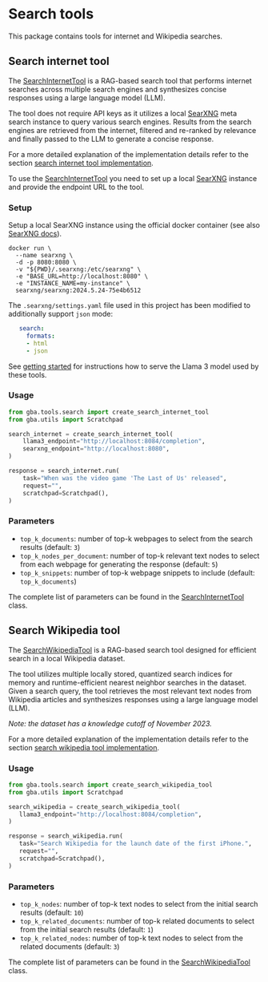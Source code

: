 # Search tools

This package contains tools for internet and Wikipedia searches.

## Search internet tool

The [SearchInternetTool](search_internet.py) is a RAG-based search tool that performs internet searches across multiple search engines and synthesizes concise responses using a large language model (LLM).

The tool does not require API keys as it utilizes a local [SearXNG](https://github.com/searxng/searxng) meta search instance to query various search engines.
Results from the search engines are retrieved from the internet, filtered and re-ranked by relevance and finally passed to the LLM to generate a concise response.

For a more detailed explanation of the implementation details refer to the section [search internet tool implementation](DETAILS.md#search-internet-tool-implementation).

To use the [SearchInternetTool](search_internet.py) you need to set up a local [SearXNG](https://github.com/searxng/searxng) instance and provide the endpoint URL to the tool.

### Setup

Setup a local SearXNG instance using the official docker container (see also [SearXNG docs](https://docs.searxng.org/admin/installation-docker.html#searxng-searxng)).

```shell
docker run \
  --name searxng \
  -d -p 8080:8080 \
  -v "${PWD}/.searxng:/etc/searxng" \
  -e "BASE_URL=http://localhost:8080" \
  -e "INSTANCE_NAME=my-instance" \
  searxng/searxng:2024.5.24-75e4b6512
```

The `.searxng/settings.yaml` file used in this project has been modified to additionally support `json` mode:

```yaml
   search:
     formats:
     - html
     - json
   ```

See [getting started](../../../README.md#getting-started) for instructions how to serve the Llama 3 model used by these tools.

### Usage

```python
from gba.tools.search import create_search_internet_tool
from gba.utils import Scratchpad

search_internet = create_search_internet_tool(
    llama3_endpoint="http://localhost:8084/completion",
    searxng_endpoint="http://localhost:8080",
)

response = search_internet.run(
    task="When was the video game 'The Last of Us' released",
    request="",
    scratchpad=Scratchpad(),
)
```

### Parameters

* `top_k_documents`: number of top-k webpages to select from the search results (default: `3`)
* `top_k_nodes_per_document`: number of top-k relevant text nodes to select from each webpage for generating the response (default: `5`)
* `top_k_snippets`: number of top-k webpage snippets to include (default: `top_k_documents`)

The complete list of parameters can be found in the [SearchInternetTool](search_internet.py) class.

## Search Wikipedia tool

The [SearchWikipediaTool](search_wikipedia.py) is a RAG-based search tool designed for efficient search in a local Wikipedia dataset.

The tool utilizes multiple locally stored, quantized search indices for memory and runtime-efficient nearest neighbor searches in the dataset.
Given a search query, the tool retrieves the most relevant text nodes from Wikipedia articles and synthesizes responses using a large language model (LLM).

_Note: the dataset has a knowledge cutoff of November 2023._

For a more detailed explanation of the implementation details refer to the section [search wikipedia tool implementation](DETAILS.md#search-wikipedia-tool-implementation).

### Usage

```python
from gba.tools.search import create_search_wikipedia_tool
from gba.utils import Scratchpad

search_wikipedia = create_search_wikipedia_tool(
   llama3_endpoint="http://localhost:8084/completion",
)

response = search_wikipedia.run(
   task="Search Wikipedia for the launch date of the first iPhone.",
   request="",
   scratchpad=Scratchpad(),
)
```

### Parameters

* `top_k_nodes`: number of top-k text nodes to select from the initial search results (default: `10`)
* `top_k_related_documents`: number of top-k related documents to select from the initial search results (default: `1`)
* `top_k_related_nodes`: number of top-k text nodes to select from the related documents (default: `3`)

The complete list of parameters can be found in the [SearchWikipediaTool](search_wikipedia.py) class.
